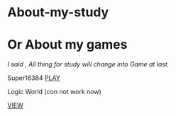 # About-my-study

# Or About my games

_I said , All thing for study will change into Game at last._

Super16384 [PLAY](Zheng-Jiabao.github.io/Super16384/)

Logic World (con not work now)

[VIEW](Zheng-Jiabao.github.io/Logic_World/)
